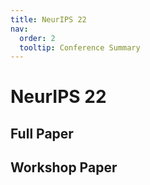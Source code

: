 ```yaml
---
title: NeurIPS 22
nav:
  order: 2
  tooltip: Conference Summary 
---
```


# <i class="fas fa-microscope"></i>NeurIPS 22

## Full Paper

## Workshop Paper
